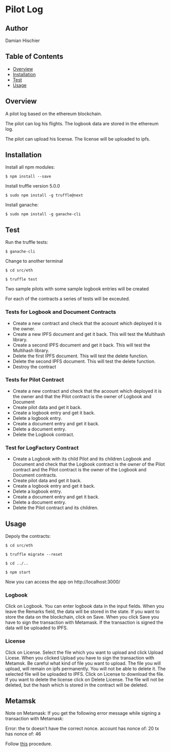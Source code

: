 # Pilot Log

## Author
Damian Hischier

## Table of Contents
- [Overview](#overview)
- [Installation](#installation)
- [Test](#test)
- [Usage](#usage)

## Overview
A pilot log based on the ethereum blockchain.

The pilot can log his flights. The logbook data are stored in the ethereum log.

The pilot can upload his license. The license will be uploaded to ipfs.

## Installation
Install all npm modules:

`$ npm install --save`

Install truffle version 5.0.0

`$ sudo npm install -g truffle@next`

Install ganache:

`$ sudo npm install -g ganache-cli`

## Test
Run the truffle tests:

`$ ganache-cli`

Change to another terminal

`$ cd src/eth`

`$ truffle test`

Two sample pilots with some sample logbook entries will be created

For each of the contracts a series of tests will be exceuted.

### Tests for Logbook and Document Contracts
* Create a new contract and check that the acoount which deployed it is the owner.
* Create a new IPFS document and get it back. This will test the Multihash library.
* Create a second IPFS document and get it back. This will test the Multihash library.
* Delete the first IPFS document. This will test the delete function.
* Delete the second IPFS document. This will test the delete function.
* Destroy the contract

### Tests for Pilot Contract
* Create a new contract and check that the acoount which deployed it is the owner and that the Pilot contract is the owner of Logbook and Document
* Create pilot data and get it back.
* Create a logbook entry and get it back.
* Delete a logbook entry.
* Create a document entry and get it back.
* Delete a document entry.
* Delete the Logbook contract.

### Test for LogFactory Contract
* Create a Logbook with its child Pilot and its children Logbook and Document and check that the Logbook contract is the owner of the Pilot contract and the Pilot contract is the owner of the Logbook and Document contracts.
* Create pilot data and get it back.
* Create a logbook entry and get it back.
* Delete a logbook entry.
* Create a document entry and get it back.
* Delete a document entry.
* Delete the Pilot contract and its children.

## Usage
Depoly the contracts:

`$ cd src/eth`

`$ truffle migrate --reset`

`$ cd ../..`

`$ npm start`

Now you can access the app on http://localhost:3000/

### Logbook
Click on Logbook. You can enter logbook data in the input fields. When you leave the Remarks field, the data will be stored in the state. If you want to store the data on the blockchain, click on Save. When you click Save you have to sign the transaction with Metamask. If the transaction is signed the data will be uploaded to IPFS.

### License
Click on License. Select the file which you want to upload and click Upload Licese. When you clicked Upload you have to sign the transaction with Metamsk. Be careful what kind of file you want to upload. The file you will upload, will remain on ipfs permanently. You will not be able to delete it. The selected file will be uploaded to IPFS. Click on License to download the file. If you want to delete the license click on Delete License. The file will not be deleted, but the hash which is stored in the contract will be deleted.

## Metamsk
Note on Metamask: If you get the following error message while signing a transaction with Metamask:

Error: the tx doesn't have the correct nonce. account has nonce of: 20 tx has nonce of: 46

Follow [this](https://consensys.zendesk.com/hc/en-us/articles/360004177531-Resetting-an-Account-New-UI-) procedure.
